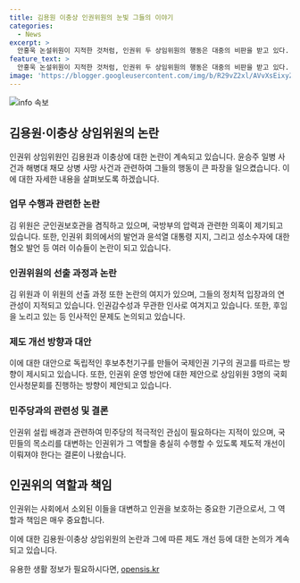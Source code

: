 ```yaml
---
title: 김용원 이충상 인권위원의 눈빛 그들의 이야기
categories:
  - News
excerpt: >
  안홍욱 논설위원이 지적한 것처럼, 인권위 두 상임위원의 행동은 대중의 비판을 받고 있다. 특히 윤승주 일병 부대 사건과 관련해 가혹행위 피해자의 편들기를 무시하고 유족을 고소하는 등 논란이 끊이지 않았다. 이들의 발언과 행동에 대한 규탄과 개선을 촉구하는 목소리가 높아지고 있으며, 검증에 한계가 있는 현재의 인권위 구성을 개선할 필요성이 제기되고 있다. 현 위원 11명 중 법조인 출신이 8명으로 특정 직군 편중 문제도 지적되며, 독립적인 후보추천기구를 만들어 인권위의 역할과 책임을 강화하는 방안이 필요하다.
feature_text: >
  안홍욱 논설위원이 지적한 것처럼, 인권위 두 상임위원의 행동은 대중의 비판을 받고 있다. 특히 윤승주 일병 부대 사건과 관련해 가혹행위 피해자의 편들기를 무시하고 유족을 고소하는 등 논란이 끊이지 않았다. 이들의 발언과 행동에 대한 규탄과 개선을 촉구하는 목소리가 높아지고 있으며, 검증에 한계가 있는 현재의 인권위 구성을 개선할 필요성이 제기되고 있다. 현 위원 11명 중 법조인 출신이 8명으로 특정 직군 편중 문제도 지적되며, 독립적인 후보추천기구를 만들어 인권위의 역할과 책임을 강화하는 방안이 필요하다.
image: 'https://blogger.googleusercontent.com/img/b/R29vZ2xl/AVvXsEixyZcFfHzMRdzZMjFBmAUKJYCLCGyLL1o632UiGVXcaFdKo_bkvkuCioo0uUKlGfBVcT3P84aROyZIXSBEx3Aw5nCQ3pTgDom1WDC4m8eifvWiAmWEEVb4x6G_l8C0QH225ldMjyaFvpxGEBGNO37VmDTDMHGhJPq73UglMfDca1-0aw/s1600/blogspot.png'
---
```


<p><img src="https://blogger.googleusercontent.com/img/b/R29vZ2xl/AVvXsEixyZcFfHzMRdzZMjFBmAUKJYCLCGyLL1o632UiGVXcaFdKo_bkvkuCioo0uUKlGfBVcT3P84aROyZIXSBEx3Aw5nCQ3pTgDom1WDC4m8eifvWiAmWEEVb4x6G_l8C0QH225ldMjyaFvpxGEBGNO37VmDTDMHGhJPq73UglMfDca1-0aw/s1600/blogspot.png" alt="info 속보" /></p>

<h2 data-ke-size="size26">김용원·이충상 상임위원의 논란</h2>

<p data-ke-size="size16">인권위 상임위원인 김용원과 이충상에 대한 논란이 계속되고 있습니다. 윤승주 일병 사건과 해병대 채모 상병 사망 사건과 관련하여 그들의 행동이 큰 파장을 일으켰습니다. 이에 대한 자세한 내용을 살펴보도록 하겠습니다.</p>

<h3>업무 수행과 관련한 논란</h3>

<p data-ke-size="size16">김 위원은 군인권보호관을 겸직하고 있으며, 국방부의 압력과 관련한 의혹이 제기되고 있습니다. 또한, 인권위 회의에서의 발언과 윤석열 대통령 지지, 그리고 성소수자에 대한 혐오 발언 등 여러 이슈들이 논란이 되고 있습니다.</p>

<h3>인권위원의 선출 과정과 논란</h3>

<p data-ke-size="size16">김 위원과 이 위원의 선출 과정 또한 논란의 여지가 있으며, 그들의 정치적 입장과의 연관성이 지적되고 있습니다. 인권감수성과 무관한 인사로 여겨지고 있습니다. 또한, 후임을 노리고 있는 등 인사적인 문제도 논의되고 있습니다.</p>

<h3>제도 개선 방향과 대안</h3>

<p data-ke-size="size16">이에 대한 대안으로 독립적인 후보추천기구를 만들어 국제인권 기구의 권고를 따르는 방향이 제시되고 있습니다. 또한, 인권위 운영 방안에 대한 제안으로 상임위원 3명의 국회 인사청문회를 진행하는 방향이 제안되고 있습니다.</p>

<h3>민주당과의 관련성 및 결론</h3>

<p data-ke-size="size16">인권위 설립 배경과 관련하여 민주당의 적극적인 관심이 필요하다는 지적이 있으며, 국민들의 목소리를 대변하는 인권위가 그 역할을 충실히 수행할 수 있도록 제도적 개선이 이뤄져야 한다는 결론이 나왔습니다.</p>

<h2 data-ke-size="size26">인권위의 역할과 책임</h2>

<p data-ke-size="size16">인권위는 사회에서 소외된 이들을 대변하고 인권을 보호하는 중요한 기관으로서, 그 역할과 책임은 매우 중요합니다.</p>

<p data-ke-size="size16">이에 대한 김용원·이충상 상임위원의 논란과 그에 따른 제도 개선 등에 대한 논의가 계속되고 있습니다.</p>
유용한 생활 정보가 필요하시다면, <a href="https://opensis.kr" rel="dofollow">opensis.kr</a>


